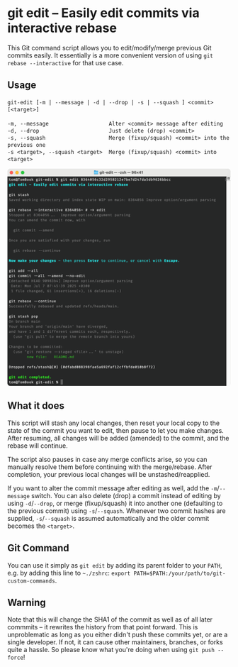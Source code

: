 # git edit – Easily edit commits via interactive rebase

This Git command script allows you to edit/modify/merge previous Git commits easily. It essentially is a more convenient version of using `git rebase --interactive` for that use case.

## Usage

```
git-edit [-m | --message | -d | --drop | -s | --squash ] <commit> [<target>]

-m, --message                   Alter <commit> message after editing
-d, --drop                      Just delete (drop) <commit>
-s, --squash                    Merge (fixup/squash) <commit> into the previous one
-s <target>, --squash <target>  Merge (fixup/squash) <commit> into <target>
```

![Screenshot](/screenshot.png?raw=true)

## What it does

This script will stash any local changes, then reset your local copy to the state of the commit you want to edit, then pause to let you make changes. After resuming, all changes will be added (amended) to the commit, and the rebase will continue.

The script also pauses in case any merge conflicts arise, so you can manually resolve them before continuing with the merge/rebase. After completion, your previous local changes will be unstashed/reapplied.

If you want to alter the commit message after editing as well, add the `-m`/`--message` switch. You can also delete (drop) a commit instead of editing by using `-d`/`--drop`, or merge (fixup/squash) it into another one (defaulting to the previous commit) using `-s`/`--squash`. Whenever two commit hashes are supplied, `-s`/`--squash` is assumed automatically and the older commit becomes the `<target>`.

## Git Command

You can use it simply as `git edit` by adding its parent folder to your `PATH`, e.g. by adding this line to `~./zshrc`: `export PATH=$PATH:/your/path/to/git-custom-commands`.

## Warning

Note that this will change the SHA1 of the commit as well as of all later commmits – it rewrites the history from that point forward. This is unproblematic as long as you either didn't push these commits yet, or are a single developer. If not, it can cause other maintainers, branches, or forks quite a hassle. So please know what you're doing when using `git push --force`!
